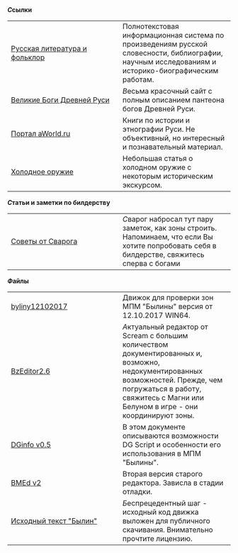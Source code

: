 &nbsp;

<p class='mt-4'>
    <strong><i class="letter letter-s mt-4">С</i>сылки</strong>
</p>

<table class='table-links'>
<tr>
    <td style='width:50%'><a href='http://feb-web.ru/' target="_blank">Русская литература и фольклор</a></td>
    <td>Полнотекстовая информационная система по произведениям русской словесности, библиографии, научным исследованиям и историко-биографическим работам.</td>
</tr>
<tr>
    <td><a href='https://godsbay.ru/slavs/' target="_blank">Великие Боги Древней Руси</a></td>
    <td><i class='letter letter-v'>В</i>есьма красочный сайт с полным описанием пантеона богов Древней Руси.</td>
</tr>
<tr>
    <td><a href='http://www.aworld.ru/mc/165.html' target="_blank">Портал aWorld.ru</a></td>
    <td>Книги по истории и этнографии Руси. Не объективный, но интересный и познавательный материал.</td>
</tr>
<tr>
    <td><a href='/builder/sworld/'>Холодное оружие</a></td>
    <td>Небольшая статья о холодном оружие с некоторым историческим экскурсом.</td>
</tr>
</table>

<p class='mt-4'>
    <strong><i class="letter letter-s mt-4">С</i>татьи и заметки по билдерству</strong>
</p>

<table class='table-links'>
<tr>
    <td style='width:50%'><a href='/advice/2builder'>Советы от Сварога</a></td>
    <td><i class='letter letter-s'>C</i>варог набросал тут пару заметок, как зоны строить. Напоминаем, что если Вы хотите попробовать себя в билдерстве, свяжитесь сперва с богами</td>
</tr>
</table>

<p class='mt-4'>
    <strong><i class="letter letter-f mt-4">Ф</i>айлы</strong>
</p>

<table class='table-links'>
<tr>
    <td style='width:50%'><a href='/files/bylins.zip'>byliny12102017</a></td>
    <td>
        Движок для проверки зон МПМ "Былины" версия от 12.10.2017 WIN64.
    </td>
</tr>
<tr>
    <td><a href='/files/BZEditorBuild_2.6.rar'>BzEditor2.6</a></td>
    <td>
        <i class="letter letter-a">А</i>ктуальный редактор от Scream с большим количеством документированных и, возможно, недокументированных возможностей. Прежде, чем погружаться в работу, свяжитесь с Магни или Белуном в игре - они координируют зоны.
    </td>
</tr>
<tr>
    <td><a href='/files/DGSinfo05.doc'>DGinfo v0.5</a></td>
    <td>В этом документе описываются возможности DG Script и особенности его использования в МПМ "Былины".</td>
</tr>
<tr>
    <td><a href='/files/bmed2.zip'>BMEd v2</a></td>
    <td>Вторая версия старого редактора. Зависла в стадии отладки.</td>
</tr>
<tr>
    <td ><a href='/files/license/'>Исходный текст "Былин"</a></td>
    <td>
        <i class="letter letter-b">Б</i>еспрецедентный шаг - исходный код движка выложен для публичного скачивания. Внимательно прочтите лицензию.
    </td>
</tr>
</table>

